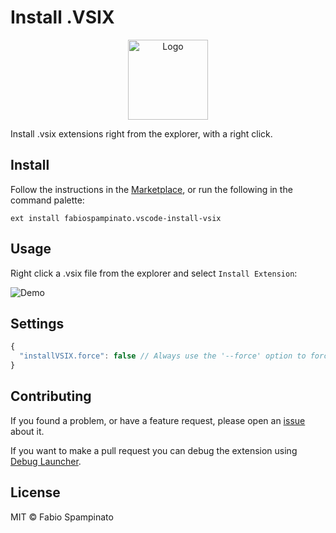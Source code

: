 # Install .VSIX

<p align="center">
  <img src="https://raw.githubusercontent.com/fabiospampinato/vscode-install-vsix/master/resources/logo.png" width="128" alt="Logo">
</p>

Install .vsix extensions right from the explorer, with a right click.

## Install

Follow the instructions in the [Marketplace](https://marketplace.visualstudio.com/items?itemName=fabiospampinato.vscode-install-vsix), or run the following in the command palette:

```shell
ext install fabiospampinato.vscode-install-vsix
```

## Usage

Right click a .vsix file from the explorer and select `Install Extension`:

![Demo](https://github.com/fabiospampinato/vscode-install-vsix/raw/master/resources/demo.png)

## Settings

```js
{
  "installVSIX.force": false // Always use the '--force' option to force installation
}
```

## Contributing

If you found a problem, or have a feature request, please open an [issue](https://github.com/fabiospampinato/vscode-install-vsix/issues) about it.

If you want to make a pull request you can debug the extension using [Debug Launcher](https://marketplace.visualstudio.com/items?itemName=fabiospampinato.vscode-debug-launcher).

## License

MIT © Fabio Spampinato
